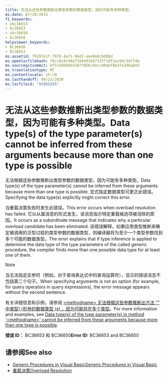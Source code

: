 ```yaml
---
title: 无法从这些参数推断出类型参数的数据类型，因为可能有多种类型。
ms.date: 07/20/2015
f1_keywords:
- vbc36653
- bc36653
- vbc36650
- bc36650
helpviewer_keywords:
- BC36650
- BC36653
ms.assetid: 79287e1f-7070-4a71-96d2-aee0a0c9d8bd
ms.openlocfilehash: f8cc8c0c98a73d4d93b67315f18f1ac84c34f74b
ms.sourcegitcommit: bf5c5850654187705bc94cc40ebfb62fe346ab02
ms.translationtype: MT
ms.contentlocale: zh-CN
ms.lasthandoff: 09/23/2020
ms.locfileid: "91061545"
---
```

# <a name="data-types-of-the-type-parameters-cannot-be-inferred-from-these-arguments-because-more-than-one-type-is-possible"></a><span data-ttu-id="23ab7-102">无法从这些参数推断出类型参数的数据类型，因为可能有多种类型。</span><span class="sxs-lookup"><span data-stu-id="23ab7-102">Data type(s) of the type parameter(s) cannot be inferred from these arguments because more than one type is possible</span></span>

<span data-ttu-id="23ab7-103">无法根据这些参数推断出类型参数的数据类型，因为可能有多种类型。</span><span class="sxs-lookup"><span data-stu-id="23ab7-103">Data type(s) of the type parameter(s) cannot be inferred from these arguments because more than one type is possible.</span></span> <span data-ttu-id="23ab7-104">显式指定数据类型可更正此错误。</span><span class="sxs-lookup"><span data-stu-id="23ab7-104">Specifying the data type(s) explicitly might correct this error.</span></span>  
  
 <span data-ttu-id="23ab7-105">当重载决策失败时发生此错误。</span><span class="sxs-lookup"><span data-stu-id="23ab7-105">This error occurs when overload resolution has failed.</span></span> <span data-ttu-id="23ab7-106">它以从属消息的形式发生，该消息指示特定重载候选项被消除的原因。</span><span class="sxs-lookup"><span data-stu-id="23ab7-106">It occurs as a subordinate message that indicates why a particular overload candidate has been eliminated.</span></span> <span data-ttu-id="23ab7-107">该错误解释，如果应用类型推断来确定被调用的泛型过程的类型参数的数据类型，则编译器将为至少一个类型参数找到多个可能的数据类型。</span><span class="sxs-lookup"><span data-stu-id="23ab7-107">The error explains that if type inference is applied to determine the data type of the type parameters of the called generic procedure, the compiler finds more than one possible data type for at least one of them.</span></span>  
  
> [!NOTE]
> <span data-ttu-id="23ab7-108">当无法指定实参时（例如，对于查询表达式中的查询运算符），显示的错误消息不包括第二个句子。</span><span class="sxs-lookup"><span data-stu-id="23ab7-108">When specifying arguments is not an option (for example, for query operators in query expressions), the error message appears without the second sentence.</span></span>  
  
 <span data-ttu-id="23ab7-109">有关详细信息和示例，请参阅 [ \<methodname> 无法根据这些参数推断出方法 "" 中类型)  (形参的数据类型 (s) ，因为可能存在多个类型](bc36651-bc36654.md)。</span><span class="sxs-lookup"><span data-stu-id="23ab7-109">For more information and examples, see [Data type(s) of the type parameter(s) in method '\<methodname>' cannot be inferred from these arguments because more than one type is possible](bc36651-bc36654.md).</span></span>  
  
 <span data-ttu-id="23ab7-110">**错误 ID：** BC36653 和 BC36650</span><span class="sxs-lookup"><span data-stu-id="23ab7-110">**Error ID:** BC36653 and BC36650</span></span>  
  
## <a name="see-also"></a><span data-ttu-id="23ab7-111">请参阅</span><span class="sxs-lookup"><span data-stu-id="23ab7-111">See also</span></span>

- [<span data-ttu-id="23ab7-112">Generic Procedures in Visual Basic</span><span class="sxs-lookup"><span data-stu-id="23ab7-112">Generic Procedures in Visual Basic</span></span>](../programming-guide/language-features/data-types/generic-procedures.md)
- [<span data-ttu-id="23ab7-113">重载决策</span><span class="sxs-lookup"><span data-stu-id="23ab7-113">Overload Resolution</span></span>](../programming-guide/language-features/procedures/overload-resolution.md)
